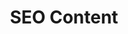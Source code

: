 ---
title: SEO Content
image_path: /assets/images/products/seo-content.jpg
target_path: /platform?website=demos.ownlocal.com/platform/native-content/&fullscreen=false&desktop-only=false
---